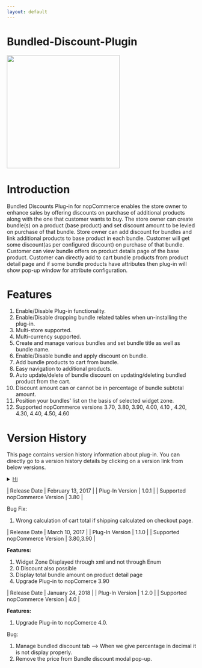 ```yaml
---
layout: default
---
```


# Bundled-Discount-Plugin 
<img src= "https://shop.nopaccelerate.com/images/thumbs/0001189_bundled-discounts-plugin_570.png" width="300" height="300"> 

# **Introduction**

Bundled Discounts Plug-in for nopCommerce enables the store owner to enhance sales by offering discounts on purchase of additional products along with the one that customer wants to buy. The store owner can create bundle(s) on a product (base product) and set discount amount to be levied on purchase of that bundle. Store owner can add discount for bundles and link additional products to base product in each bundle. Customer will get some discount(as per configured discount) on purchase of that bundle. Customer can view bundle offers on product details page of the base product. Customer can directly add to cart bundle products from product detail page and if some bundle products have attributes then plug-in will show pop-up window for attribute configuration.

# **Features**

1. Enable/Disable Plug-in functionality.
2. Enable/Disable dropping bundle related tables when un-installing the plug-in.
3. Multi-store supported.
4. Multi-currency supported.
5. Create and manage various bundles and set bundle title as well as bundle name.
6. Enable/Disable bundle and apply discount on bundle.
7. Add bundle products to cart from bundle.
8. Easy navigation to additional products.
9. Auto update/delete of bundle discount on updating/deleting bundled product from the cart.
10. Discount amount can or cannot be in percentage of bundle subtotal amount.
11. Position your bundles' list on the basis of selected widget zone.
12. Supported nopCommerce versions 3.70, 3.80, 3.90, 4.00, 4.10 , 4.20, 4.30, 4.40, 4.50, 4.60

# **Version History**

This page contains version history information about plug-in. You can directly go to a version history details by clicking on a version link from below versions.

<details><summary><a href="https://Example.com">Hi</a></summary>
| Release Date | January 24, 2017 |
| Plug-In Version | 1.0.0 |
| Supported nopCommerce Version | 3.80 |

**Features:**

1. Create bundles with discount on base product and add product(s) to them.
2. Display active bundles to customers on product details page.
3. Add bundle to cart more than once.
4. Configure attributes for products of the bundle before adding them to cart.
5. Multi-currency support.
6. Multi-store support.
</details> 


| Release Date | February 13, 2017 |
| Plug-In Version | 1.0.1 |
| Supported nopCommerce Version | 3.80 |

Bug Fix:
1. Wrong calculation of cart total if shipping calculated on checkout page.

| Release Date | March 10, 2017 |
| Plug-In Version | 1.1.0 |
| Supported nopCommerce Version | 3.80,3.90 |

**Features:**

1. Widget Zone Displayed through xml and not through Enum
2. 0 Discount also possible  
3. Display total bundle amount on product detail page
4. Upgrade Plug-in to nopComerce 3.90

| Release Date | January 24, 2018 |
| Plug-In Version | 1.2.0 |
| Supported nopCommerce Version | 4.0 |

**Features:**

1. Upgrade Plug-in to nopComerce 4.0.
   
Bug:
1. Manage bundled discount tab --> When we give percentage in decimal it is not display properly.  
2. Remove the price from Bundle discount modal pop-up.




